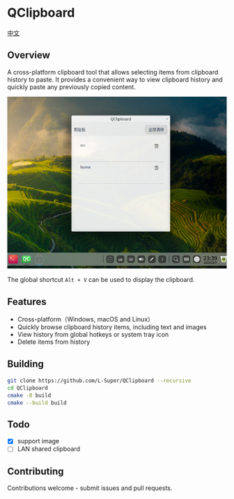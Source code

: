 # QClipboard

[中文](README_zh.md)

## Overview
A cross-platform clipboard tool that allows selecting items from clipboard history to paste. It provides a convenient way to view clipboard history and quickly paste any previously copied content.

![screenshot](images/screenshot1.png)

The global shortcut `Alt + V` can be used to display the clipboard.

## Features

- Cross-platform（Windows, macOS and Linux）
- Quickly browse clipboard history items, including text and images 
- View history from global hotkeys or system tray icon
- Delete items from history

## Building

```bash
git clone https://github.com/L-Super/QClipboard --recursive
cd QClipboard
cmake -B build
cmake --build build
```

## Todo

- [x] support image
- [ ] LAN shared clipboard

## Contributing

Contributions welcome - submit issues and pull requests.
